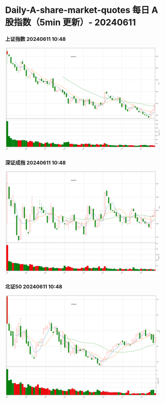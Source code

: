 
# Daily-A-share-market-quotes 每日 A 股指数（5min 更新）- 20240611

### 上证指数 20240611 10:48
![](./fig/2024/6/20240611-sh000001.png)

### 深证成指 20240611 10:48
![](./fig/2024/6/20240611-sz399001.png)

### 北证50 20240611 10:48
![](./fig/2024/6/20240611-bj899050.png)
